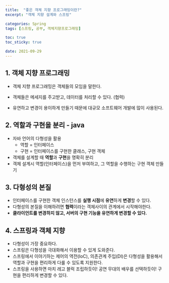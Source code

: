```yaml
---
title:  "좋은 객체 지향 프로그래밍이란?"
excerpt: "객체 지향 설계와 스프링"

categories: Spring
tags: [스프링, 공부, 객체지향프로그래밍]

toc: true
toc_sticky: true

date: 2021-09-29
---
```


## 1. 객체 지향 프로그래밍

- 객체 지향 프로그래밍은 객체들의 모임을 말한다.

- 객체들은 메세지를 주고받고, 데이터를 처리할 수 있다. (협력)

- 유연하고 변경이 용이하게 만들기 때문에 대규모 소프트웨어 개발에 많이 사용된다.



## 2. 역할과 구현을 분리 - java

- 자바 언어의 다형성을 활용
  - 역할 = 인터페이스
  - 구현 = 인터페이스를 구현한 클래스, 구현 객체
- 객체를 설계할 때 **역할**과 **구현**을 명확히 분리
- 객체 설계시 역할(인터페이스)을 먼저 부여하고, 그 역할을 수행하는 구현 객체 만들기



## 3. 다형성의 본질

- 인터페이스를 구현한 객체 인스턴스를 **실행 시점**에 **유연**하게 **변경**할 수 있다.
- 다형성의 본질을 이해하려면 **협력**이라는 객체사이의 관계에서 시작해야한다.
- **클라이언트를 변경하지 않고, 서버의 구현 기능을 유연하게 변경할 수 있다.**



## 4. 스프링과 객체 지향

- 다형성이 가장 중요하다.
- 스프링은 다형성을 극대화해서 이용할 수 있게 도와준다.
- 스프링에서 이야기하는 제어의 역전(IoC), 의존관계 주입(DI)은 다형성을 활용해서 역할과 구현을 편리하게 다룰 수 있도록 지원한다.
- 스프링을 사용하면 마치 레고 블럭 조립하듯이! 공연 무대의 배우를 선택하듯이! 구현을 편리하게 변경할 수 있다.
